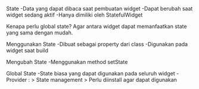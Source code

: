 State
-Data yang dapat dibaca saat pembuatan widget
-Dapat berubah saat widget sedang aktif
-Hanya dimiliki oleh StatefulWidget

Kenapa perlu global state?
Agar antara widget dapat memanfaatkan state yang sama dengan mudah.

Menggunakan State
-Dibuat sebagai property dari class
-Digunakan pada widget saat build

Mengubah State
-Menggunakan method setState


Global State
-State biasa yang dapat digunakan pada seluruh widget
-Provider : > State management
	    > Perlu diinstall agar dapat digunakan









